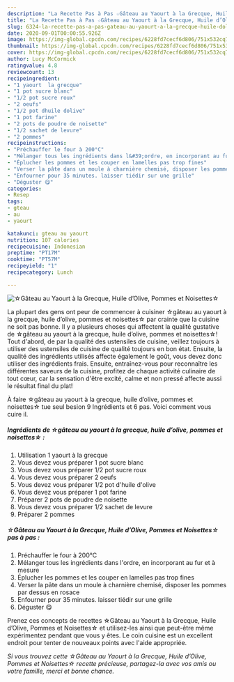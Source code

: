 ```yaml
---
description: "La Recette Pas à Pas ☆Gâteau au Yaourt à la Grecque, Huile d’Olive, Pommes et Noisettes☆"
title: "La Recette Pas à Pas ☆Gâteau au Yaourt à la Grecque, Huile d’Olive, Pommes et Noisettes☆"
slug: 6324-la-recette-pas-a-pas-gateau-au-yaourt-a-la-grecque-huile-dolive-pommes-et-noisettes
date: 2020-09-01T00:00:55.926Z
image: https://img-global.cpcdn.com/recipes/6228fd7cecf6d806/751x532cq70/☆gateau-au-yaourt-a-la-grecque-huile-dolive-pommes-et-noisettes☆-photo-principale-de-la-recette.jpg
thumbnail: https://img-global.cpcdn.com/recipes/6228fd7cecf6d806/751x532cq70/☆gateau-au-yaourt-a-la-grecque-huile-dolive-pommes-et-noisettes☆-photo-principale-de-la-recette.jpg
cover: https://img-global.cpcdn.com/recipes/6228fd7cecf6d806/751x532cq70/☆gateau-au-yaourt-a-la-grecque-huile-dolive-pommes-et-noisettes☆-photo-principale-de-la-recette.jpg
author: Lucy McCormick
ratingvalue: 4.8
reviewcount: 13
recipeingredient:
- "1 yaourt  la grecque"
- "1 pot sucre blanc"
- "1/2 pot sucre roux"
- "2 oeufs"
- "1/2 pot dhuile dolive"
- "1 pot farine"
- "2 pots de poudre de noisette"
- "1/2 sachet de levure"
- "2 pommes"
recipeinstructions:
- "Préchauffer le four à 200°C"
- "Mélanger tous les ingrédients dans l&#39;ordre, en incorporant au fur et à mesure"
- "Éplucher les pommes et les couper en lamelles pas trop fines"
- "Verser la pâte dans un moule à charnière chemisé, disposer les pommes par dessus en rosace"
- "Enfourner pour 35 minutes. laisser tiédir sur une grille"
- "Déguster 😋"
categories:
- Resep
tags:
- gteau
- au
- yaourt

katakunci: gteau au yaourt 
nutrition: 107 calories
recipecuisine: Indonesian
preptime: "PT17M"
cooktime: "PT57M"
recipeyield: "1"
recipecategory: Lunch

---
```



![☆Gâteau au Yaourt à la Grecque, Huile d’Olive, Pommes et Noisettes☆](https://img-global.cpcdn.com/recipes/6228fd7cecf6d806/751x532cq70/☆gateau-au-yaourt-a-la-grecque-huile-dolive-pommes-et-noisettes☆-photo-principale-de-la-recette.jpg)

La plupart des gens ont peur de commencer à cuisiner ☆gâteau au yaourt à la grecque, huile d’olive, pommes et noisettes☆ par crainte que la cuisine ne soit pas bonne. Il y a plusieurs choses qui affectent la qualité gustative de ☆gâteau au yaourt à la grecque, huile d’olive, pommes et noisettes☆! Tout d'abord, de par la qualité des ustensiles de cuisine, veillez toujours à utiliser des ustensiles de cuisine de qualité toujours en bon état. Ensuite, la qualité des ingrédients utilisés affecte également le goût, vous devez donc utiliser des ingrédients frais. Ensuite, entraînez-vous pour reconnaître les différentes saveurs de la cuisine, profitez de chaque activité culinaire de tout cœur, car la sensation d'être excité, calme et non pressé affecte aussi le résultat final du plat!

<!--inarticleads1-->

À faire ☆gâteau au yaourt à la grecque, huile d’olive, pommes et noisettes☆ tue seul besion 9 Ingrédients et 6 pas. Voici comment vous cuire il.

##### Ingrédients de ☆gâteau au yaourt à la grecque, huile d’olive, pommes et noisettes☆ :

1. Utilisation 1 yaourt à la grecque
1. Vous devez vous préparer 1 pot sucre blanc
1. Vous devez vous préparer 1/2 pot sucre roux
1. Vous devez vous préparer 2 oeufs
1. Vous devez vous préparer 1/2 pot d&#39;huile d&#39;olive
1. Vous devez vous préparer 1 pot farine
1. Préparer 2 pots de poudre de noisette
1. Vous devez vous préparer 1/2 sachet de levure
1. Préparer 2 pommes




<!--inarticleads2-->

##### ☆Gâteau au Yaourt à la Grecque, Huile d’Olive, Pommes et Noisettes☆ pas à pas :

1. Préchauffer le four à 200°C
1. Mélanger tous les ingrédients dans l&#39;ordre, en incorporant au fur et à mesure
1. Éplucher les pommes et les couper en lamelles pas trop fines
1. Verser la pâte dans un moule à charnière chemisé, disposer les pommes par dessus en rosace
1. Enfourner pour 35 minutes. laisser tiédir sur une grille
1. Déguster 😋




<!--inarticleads1-->

<p>
Prenez ces concepts de recettes ☆Gâteau au Yaourt à la Grecque, Huile d’Olive, Pommes et Noisettes☆ et utilisez-les ainsi que peut-être même expérimentez pendant que vous y êtes. Le coin cuisine est un excellent endroit pour tenter de nouveaux points avec l'aide appropriée.
</p>

<p>
<i>Si vous trouvez cette ☆Gâteau au Yaourt à la Grecque, Huile d’Olive, Pommes et Noisettes☆ recette précieuse, partagez-la avec vos amis ou votre famille, merci et bonne chance.</i>
</p>
